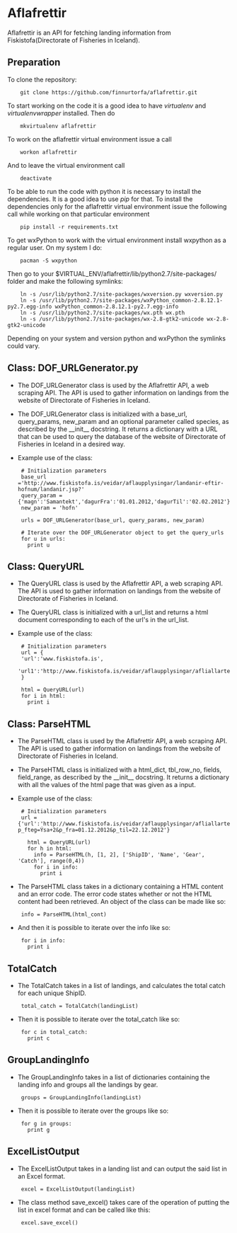 Aflafrettir
=========

Aflafrettir is an API for fetching landing information from Fiskistofa(Directorate of Fisheries in Iceland).  

Preparation
---------

To clone the repository:

        git clone https://github.com/finnurtorfa/aflafrettir.git

To start working on the code it is a good idea to have *virtualenv* and *virtualenvwrapper* installed. Then do

        mkvirtualenv aflafrettir

To work on the aflafrettir virtual environment issue a call

        workon aflafrettir

And to leave the virtual environment call
      
        deactivate

To be able to run the code with python it is necessary to install the dependencies. It is a good idea to use *pip* for that. To install the dependencies only for the aflafrettir virtual environment issue the following call while working on that particular environment

        pip install -r requirements.txt

To get wxPython to work with the virtual environment install wxpython as a regular user. On my system I do:
    
        pacman -S wxpython

Then go to your $VIRTUAL\_ENV/aflafrettir/lib/python2.7/site-packages/ folder and make the following symlinks:

        ln -s /usr/lib/python2.7/site-packages/wxversion.py wxversion.py
        ln -s /usr/lib/python2.7/site-packages/wxPython_common-2.8.12.1-py2.7.egg-info wxPython_common-2.8.12.1-py2.7.egg-info
        ln -s /usr/lib/python2.7/site-packages/wx.pth wx.pth
        ln -s /usr/lib/python2.7/site-packages/wx-2.8-gtk2-unicode wx-2.8-gtk2-unicode

Depending on your system and version python and wxPython the symlinks could vary.

Class: DOF\_URLGenerator.py
---------

*  The DOF\_URLGenerator class is used by the Aflafrettir API, a web scraping API. The
API is used to gather information on landings from the website of Directorate
of Fisheries in Iceland.

*  The DOF\_URLGenerator class is initialized with a base\_url, query\_params, new\_param
and an optional parameter called species, as described by the \_\_init\_\_
docstring. It returns a dictionary with a URL that can be used to query the
database of the website of Directorate of Fisheries in Iceland in a desired
way.

*  Example use of the class:
        
        # Initialization parameters
        base_url ='http://www.fiskistofa.is/veidar/aflaupplysingar/landanir-eftir-hofnum/landanir.jsp?'
        query_param = {'magn':'Samantekt','dagurFra':'01.01.2012,'dagurTil':'02.02.2012'}
        new_param = 'hofn'

        urls = DOF_URLGenerator(base_url, query_params, new_param)

        # Iterate over the DOF_URLGenerator object to get the query_urls
        for u in urls:
          print u

Class: QueryURL
---------

*  The QueryURL class is used by the Aflafrettir API, a web scraping API. The API is used to gather information on landings from the website of Directorate of Fisheries in Iceland.

*  The QueryURL class is initialized with a url\_list and returns a html document
corresponding to each of the url's in the url\_list.

*  Example use of the class:

        # Initialization parameters
        url = {
        'url':'www.fiskistofa.is',
        'url1':'http://www.fiskistofa.is/veidar/aflaupplysingar/afliallartegundir/aflastodulisti_okvb.jsp?'
        }
        
        html = QueryURL(url)
        for i in html:
          print i


Class: ParseHTML
---------

*  The ParseHTML class is used by the Aflafrettir API, a web scraping API. The
API is used to gather information on landings from the website of Directorate
of Fisheries in Iceland.

*  The ParseHTML class is initialized with a html\_dict, tbl\_row\_no,
fields, field\_range, as described by
the \_\_init\_\_ docstring. It returns a dictionary with all the values of the html
page that was given as a input.

*  Example use of the class:
        
        # Initialization parameters
        url = {'url':'http://www.fiskistofa.is/veidar/aflaupplysingar/afliallartegundir/aflastodulisti_okvb.jsp?p_fteg=Ýsa+2&p_fra=01.12.2012&p_til=22.12.2012'}
          
          html = QueryURL(url)
          for h in html:
            info = ParseHTML(h, [1, 2], ['ShipID', 'Name', 'Gear', 'Catch'], range(0,4))
            for i in info:
              print i
*  The ParseHTML class takes in a dictionary containing a HTML content and an error code. The error code states whether or not the HTML content had been retrieved. An object of the class can be made like so:

        info = ParseHTML(html_cont)

*  And then it is possible to iterate over the info like so:

        for i in info:
          print i

TotalCatch
---------

*  The TotalCatch takes in a list of landings, and calculates the total catch for each unique ShipID.
        
        total_catch = TotalCatch(landingList)

*  Then it is possible to iterate over the total\_catch like so:

        for c in total_catch:
          print c

GroupLandingInfo
---------

*  The GroupLandingInfo takes in a list of dictionaries containing the landing info and groups all the landings by gear.

        groups = GroupLandingInfo(landingList)

*  Then it is possible to iterate over the groups like so:
        
        for g in groups:
          print g

ExcelListOutput
---------

*  The ExcelListOutput takes in a landing list and can output the said list in an Excel format.

        excel = ExcelListOutput(landingList)

*  The class method save\_excel() takes care of the operation of putting the list in excel format and can be called like this:

        excel.save_excel()
